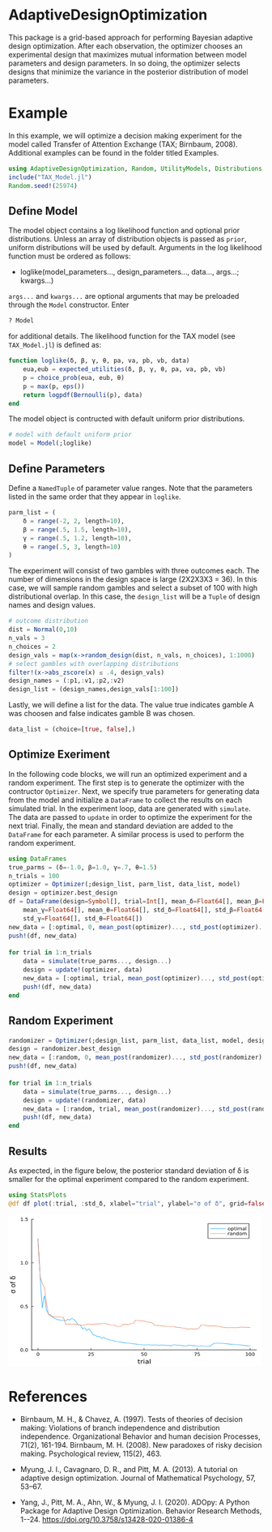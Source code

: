 # AdaptiveDesignOptimization

This package is a grid-based approach for performing Bayesian adaptive design optimization. After each observation, the optimizer chooses an experimental design that maximizes mutual information between model parameters and design parameters. In so doing, the optimizer selects designs that minimize the variance in the posterior distribution of model parameters.
# Example

In this example, we will optimize a decision making experiment for the model called Transfer of Attention Exchange (TAX; Birnbaum, 2008). Additional examples can be found in the folder titled Examples.

```julia 
using AdaptiveDesignOptimization, Random, UtilityModels, Distributions
include("TAX_Model.jl")
Random.seed!(25974)
```

## Define Model

The model object contains a log likelihood function and optional prior distributions. Unless an array of distribution objects is passed as `prior`, uniform distributions will be used by default. Arguments in the log likelihood function must be ordered as follows:

- loglike(model_parameters..., design_parameters..., data..., args...; kwargs...)

`args...` and `kwargs...` are optional arguments that may be preloaded through the `Model` constructor. Enter 

```julia 
? Model
``` 
for additional details. The likelihood function for the TAX model (see `TAX_Model.jl`) is defined as:

```julia
function loglike(δ, β, γ, θ, pa, va, pb, vb, data)
    eua,eub = expected_utilities(δ, β, γ, θ, pa, va, pb, vb)
    p = choice_prob(eua, eub, θ)
    p = max(p, eps())
    return logpdf(Bernoulli(p), data)
end
```

The model object is contructed with default uniform prior distributions. 

```julia 
# model with default uniform prior
model = Model(;loglike)
```
## Define Parameters

Define a `NamedTuple` of parameter value ranges. Note that the parameters listed in the same order that they appear in `loglike`.

```julia
parm_list = (
    δ = range(-2, 2, length=10),
    β = range(.5, 1.5, length=10),
    γ = range(.5, 1.2, length=10),
    θ = range(.5, 3, length=10)
)
```

The experiment will consist of two gambles with three outcomes each. The number of dimensions in the design space is large (2X2X3X3 = 36). In this case, we will sample random gambles and select a subset of 100 with high distributional overlap. In this case, the `design_list` will be a `Tuple` of design names and design values. 

```julia
# outcome distribution
dist = Normal(0,10)
n_vals = 3
n_choices = 2
design_vals = map(x->random_design(dist, n_vals, n_choices), 1:1000)
# select gambles with overlapping distributions
filter!(x->abs_zscore(x) ≤ .4, design_vals)
design_names = (:p1,:v1,:p2,:v2)
design_list = (design_names,design_vals[1:100])
```

Lastly, we will define a list for the data. The value true indicates gamble A was choosen and false indicates gamble B was chosen.

```julia 
data_list = (choice=[true, false],)
```
## Optimize Exeriment

In the following code blocks, we will run an optimized experiment and a random experiment. The first step is to generate the optimizer with the contructor `Optimizer`. Next, we specify true parameters for generating data from the model and initialize a `DataFrame` to collect the results on each simulated trial. In the experiment loop, data are generated with `simulate`. The data are passed to `update` in order to optimize the experiment for the next trial. Finally, the mean and standard deviation are added to the `DataFrame` for each parameter. A similar process is used to perform the random experiment. 

```julia
using DataFrames
true_parms = (δ=-1.0, β=1.0, γ=.7, θ=1.5)
n_trials = 100
optimizer = Optimizer(;design_list, parm_list, data_list, model)
design = optimizer.best_design
df = DataFrame(design=Symbol[], trial=Int[], mean_δ=Float64[], mean_β=Float64[],
    mean_γ=Float64[], mean_θ=Float64[], std_δ=Float64[], std_β=Float64[],
    std_γ=Float64[], std_θ=Float64[])
new_data = [:optimal, 0, mean_post(optimizer)..., std_post(optimizer)...]
push!(df, new_data)

for trial in 1:n_trials
    data = simulate(true_parms..., design...)
    design = update!(optimizer, data)
    new_data = [:optimal, trial, mean_post(optimizer)..., std_post(optimizer)...]
    push!(df, new_data)
end
```
## Random Experiment
```julia
randomizer = Optimizer(;design_list, parm_list, data_list, model, design_type=Randomize);
design = randomizer.best_design
new_data = [:random, 0, mean_post(randomizer)..., std_post(randomizer)...]
push!(df, new_data)

for trial in 1:n_trials
    data = simulate(true_parms..., design...)
    design = update!(randomizer, data)
    new_data = [:random, trial, mean_post(randomizer)..., std_post(randomizer)...]
    push!(df, new_data)
end
```

## Results

As expected, in the figure below, the posterior standard deviation of δ is smaller for the optimal experiment compared to the random experiment.


```julia
using StatsPlots
@df df plot(:trial, :std_δ, xlabel="trial", ylabel="σ of δ", grid=false, group=:design, linewidth=2, ylims=(0,1.5), size=(600,400))
```

<img src="examples/Monetary_Gambles/results.png" alt="" width="500" height="300">

# References

* Birnbaum, M. H., & Chavez, A. (1997). Tests of theories of decision making: Violations of branch independence and distribution   independence. Organizational Behavior and human decision Processes, 71(2), 161-194. Birnbaum, M. H. (2008). New paradoxes of risky decision making. Psychological review, 115(2), 463.

* Myung, J. I., Cavagnaro, D. R., and Pitt, M. A. (2013). A tutorial on adaptive design optimization. Journal of Mathematical Psychology, 57, 53–67.

* Yang, J., Pitt, M. A., Ahn, W., & Myung, J. I. (2020). ADOpy: A Python Package for Adaptive Design Optimization. Behavior Research Methods, 1--24. https://doi.org/10.3758/s13428-020-01386-4

